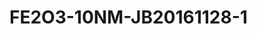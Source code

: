 <a name="material" />

# FE2O3-10NM-JB20161128-1
<script type="application/ld+json">
  {
    "@context": "https://schema.org/",
    "@type": "ChemicalSubstance",
    "http://purl.org/dc/terms/conformsTo":
      {
        "@type": "CreativeWork",
        "@id": "https://bioschemas.org/profiles/ChemicalSubstance/0.4-RELEASE/"
      },
    "@id": "https://egonw.github.io/nanowiki/nanowiki498.html#material",
    "name": "FE2O3-10NM-JB20161128-1",
    "sameAs": "http://127.0.0.1/mediawiki/index.php/Special:URIResolver/FE2O3-2D10NM-2DJB20161128-2D1"
  }
</script>


